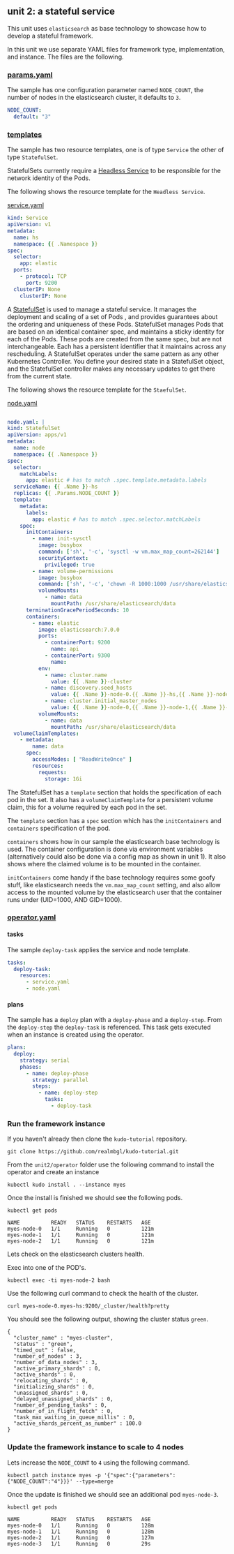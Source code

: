 ## unit 2: a stateful service

This unit uses `elasticsearch` as base technology to showcase how to develop a stateful framework.

In this unit we use separate YAML files for framework type, implementation, and instance. The files are the following.


### [params.yaml](operator/params.yaml)

The sample has one configuration parameter named `NODE_COUNT`, the number of nodes in the elasticsearch cluster, it defaults to `3`.

```yaml
NODE_COUNT:
  default: "3"
```

### [templates](operator/templates)

The sample has two resource templates, one is of type `Service` the other of type `StatefulSet`.

StatefulSets currently require a [Headless Service](https://kubernetes.io/docs/concepts/services-networking/service/#headless-services) to be responsible for the network identity of the Pods.

The following shows the resource template for the `Headless Service`.

[service.yaml](operator/service.yaml)
```yaml
kind: Service
apiVersion: v1
metadata:
  name: hs
  namespace: {{ .Namespace }}
spec:
  selector:
    app: elastic
  ports:
    - protocol: TCP
      port: 9200
  clusterIP: None
    clusterIP: None
```

A [StatefulSet](https://kubernetes.io/docs/concepts/workloads/controllers/statefulset/) is used to manage a stateful service. It manages the deployment and scaling of a set of Pods , and provides guarantees about the ordering and uniqueness of these Pods. StatefulSet manages Pods that are based on an identical container spec, and maintains a sticky identity for each of the Pods. These pods are created from the same spec, but are not interchangeable. Each has a persistent identifier that it maintains across any rescheduling. A StatefulSet operates under the same pattern as any other Kubernetes Controller. You define your desired state in a StatefulSet object, and the StatefulSet controller makes any necessary updates to get there from the current state.

The following shows the resource template for the `StaefulSet`.

[node.yaml](operator/node.yaml)
```yaml

node.yaml: |
kind: StatefulSet
apiVersion: apps/v1
metadata:
  name: node
  namespace: {{ .Namespace }}
spec:
  selector:
    matchLabels:
      app: elastic # has to match .spec.template.metadata.labels
  serviceName: {{ .Name }}-hs
  replicas: {{ .Params.NODE_COUNT }}
  template:
    metadata:
      labels:
        app: elastic # has to match .spec.selector.matchLabels
    spec:
      initContainers:
        - name: init-sysctl
          image: busybox
          command: ['sh', '-c', 'sysctl -w vm.max_map_count=262144']
          securityContext:
            privileged: true
        - name: volume-permissions
          image: busybox
          command: ['sh', '-c', 'chown -R 1000:1000 /usr/share/elasticsearch/data']
          volumeMounts:
            - name: data
              mountPath: /usr/share/elasticsearch/data
      terminationGracePeriodSeconds: 10
      containers:
        - name: elastic
          image: elasticsearch:7.0.0
          ports:
            - containerPort: 9200
              name: api
            - containerPort: 9300
              name:
          env:
            - name: cluster.name
              value: {{ .Name }}-cluster
            - name: discovery.seed_hosts
              value: {{ .Name }}-node-0.{{ .Name }}-hs,{{ .Name }}-node-1.{{ .Name }}-hs,{{ .Name }}-node-2.{{ .Name }}-hs
            - name: cluster.initial_master_nodes
              value: {{ .Name }}-node-0,{{ .Name }}-node-1,{{ .Name }}-node-2
          volumeMounts:
            - name: data
              mountPath: /usr/share/elasticsearch/data
  volumeClaimTemplates:
    - metadata:
        name: data
      spec:
        accessModes: [ "ReadWriteOnce" ]
        resources:
          requests:
            storage: 1Gi
```

The StatefulSet has a `template` section that holds the specification of each pod in the set. It also has a `volumeClaimTemplate` for a persistent volume claim, this for a volume required by each pod in the set.

The `template` section has a `spec` section which has the `initContainers` and `containers` specification of the pod.

`containers` shows how in our sample the elasticsearch base technology is used. The container configuration is done via environment variables (alternatively could also be done via a config map as shown in unit 1). It also shows where the claimed volume is to be mounted in the container.

`initContainers` come handy if the base technology requires some goofy stuff, like elasticsearch needs the `vm.max_map_count` setting, and also allow access to the mounted volume by the elasticsearch user that the container runs under (UID=1000, AND GID=1000).

### [operator.yaml](operator/operator.yaml)

#### tasks

The sample `deploy-task` applies the service and node template.

```yaml
tasks:
  deploy-task:
    resources:
      - service.yaml
      - node.yaml
```

#### plans

The sample has a `deploy` plan with a `deploy-phase` and a `deploy-step`. From the `deploy-step` the `deploy-task` is referenced. This task gets executed when an instance is created using the operator.

```yaml
plans:
  deploy:
    strategy: serial
    phases:
      - name: deploy-phase
        strategy: parallel
        steps:
          - name: deploy-step
            tasks:
              - deploy-task
```


### Run the framework instance

If you haven't already then clone the `kudo-tutorial` repository.

```
git clone https://github.com/realmbgl/kudo-tutorial.git
```

From the `unit2/operator` folder use the following command to install the operator and create an instance

```
kubectl kudo install . --instance myes
```

Once the install is finished we should see the following pods.
```
kubectl get pods

NAME          READY   STATUS    RESTARTS   AGE
myes-node-0   1/1     Running   0          121m
myes-node-1   1/1     Running   0          121m
myes-node-2   1/1     Running   0          121m
```

Lets check on the elasticsearch clusters health.

Exec into one of the POD's.

```
kubectl exec -ti myes-node-2 bash
```

Use the following curl command to check the health of the cluster.

```
curl myes-node-0.myes-hs:9200/_cluster/health?pretty
```

You should see the following output, showing the cluster status `green`.

```
{
  "cluster_name" : "myes-cluster",
  "status" : "green",
  "timed_out" : false,
  "number_of_nodes" : 3,
  "number_of_data_nodes" : 3,
  "active_primary_shards" : 0,
  "active_shards" : 0,
  "relocating_shards" : 0,
  "initializing_shards" : 0,
  "unassigned_shards" : 0,
  "delayed_unassigned_shards" : 0,
  "number_of_pending_tasks" : 0,
  "number_of_in_flight_fetch" : 0,
  "task_max_waiting_in_queue_millis" : 0,
  "active_shards_percent_as_number" : 100.0
}
```


### Update the framework instance to scale to 4 nodes

Lets increase the `NODE_COUNT` to `4` using the following command.

```
kubectl patch instance myes -p '{"spec":{"parameters":{"NODE_COUNT":"4"}}}' --type=merge
```

Once the update is finished we should see an additional pod `myes-node-3`.

```
kubectl get pods

NAME          READY   STATUS    RESTARTS   AGE
myes-node-0   1/1     Running   0          128m
myes-node-1   1/1     Running   0          128m
myes-node-2   1/1     Running   0          127m
myes-node-3   1/1     Running   0          29s
```
